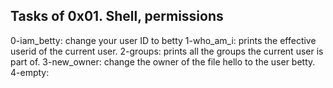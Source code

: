## Tasks of 0x01. Shell, permissions
0-iam_betty: change your user ID to betty
1-who_am_i: prints the effective userid of the current user.
2-groups: prints all the groups the current user is part of.
3-new_owner: change the owner of the file hello to the user betty.
4-empty: